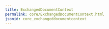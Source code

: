 ```yaml
---
title: ExchangedDocumentContext
permalink: core/ExchangedDocumentContext.html
jsonid: core_exchangeddocumentcontext
---
```

